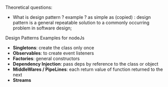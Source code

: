 Theoretical questions:
- What is design pattern ? example ?
   as simple as (copied) : design pattern is a general repeatable solution to a commonly occurring problem in software design; 
   
   
Design Patterns Examples for nodeJs

- **Singletons**: create the class only once
- **Observables**: to create event listeners
- **Factories**: general constructors
- **Dependency Injection**: pass deps by reference to the class or object
- **MiddleWares / PipeLines**: each return value of function returned to the next
- **Streams**